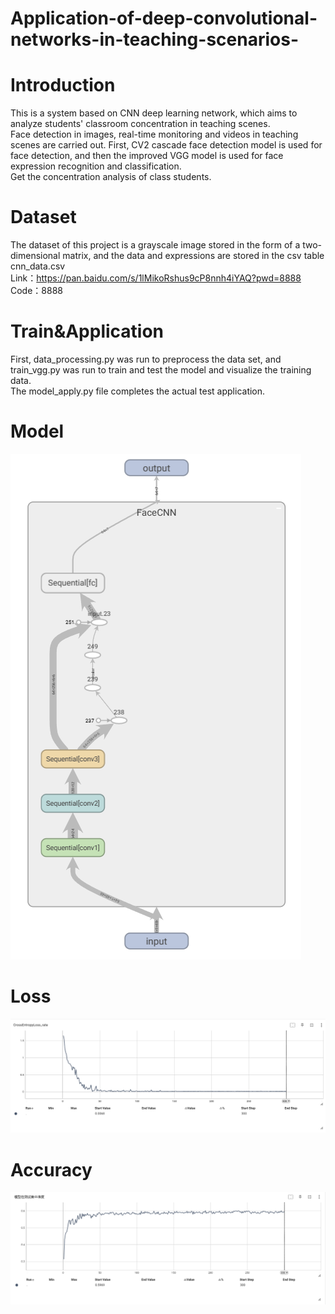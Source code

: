 # Application-of-deep-convolutional-networks-in-teaching-scenarios-
# Introduction  
This is a system based on CNN deep learning network, which aims to analyze students' classroom concentration in teaching scenes.  
Face detection in images, real-time monitoring and videos in teaching scenes are carried out. First, CV2 cascade face detection model is used for face detection, and then the improved VGG model is used for face expression recognition and classification.   
Get the concentration analysis of class students.   
# Dataset  
The dataset of this project is a grayscale image stored in the form of a two-dimensional matrix, and the data and expressions are stored in the csv table cnn_data.csv  
Link：https://pan.baidu.com/s/1lMikoRshus9cP8nnh4iYAQ?pwd=8888  
Code：8888  
# Train&Application  
First, data_processing.py was run to preprocess the data set, and train_vgg.py was run to train and test the model and visualize the training data.  
The model_apply.py file completes the actual test application.  
# Model
![Model](https://github.com/triste-creator/Application-of-deep-convolutional-networks-in-teaching-scenarios-/blob/main/m.png)
# Loss  
![Loss](https://github.com/triste-creator/Application-of-deep-convolutional-networks-in-teaching-scenarios-/blob/main/l.png)  
# Accuracy  
![Accuracy](https://github.com/triste-creator/Application-of-deep-convolutional-networks-in-teaching-scenarios-/blob/main/a.png)

